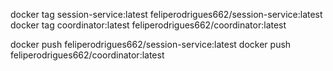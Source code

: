 docker tag session-service:latest feliperodrigues662/session-service:latest
docker tag coordinator:latest feliperodrigues662/coordinator:latest

docker push feliperodrigues662/session-service:latest
docker push feliperodrigues662/coordinator:latest
